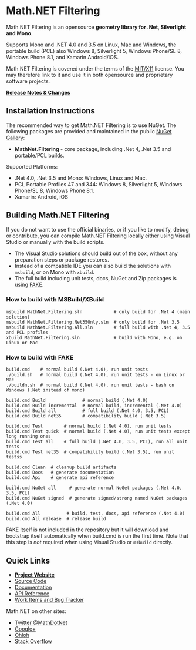 Math.NET Filtering
==================

Math.NET Filtering is an opensource **geometry library for .Net, Silverlight and Mono**.

Supports Mono and .NET 4.0 and 3.5 on Linux, Mac and Windows, the portable build (PCL) also Windows 8, Silverlight 5, Windows Phone/SL 8, Windows Phone 8.1, and Xamarin Android/iOS.

Math.NET Filtering is covered under the terms of the [MIT/X11](LICENSE.md) license. You may therefore link to it and use it in both opensource and proprietary software projects.

**[Release Notes & Changes](RELEASENOTES.md)**

Installation Instructions
-------------------------

The recommended way to get Math.NET Filtering is to use NuGet. The following packages are provided and maintained in the public [NuGet Gallery](https://nuget.org/profiles/mathnet/):

- **MathNet.Filtering** - core package, including .Net 4, .Net 3.5 and portable/PCL builds.

Supported Platforms:

- .Net 4.0, .Net 3.5 and Mono: Windows, Linux and Mac.
- PCL Portable Profiles 47 and 344: Windows 8, Silverlight 5, Windows Phone/SL 8, Windows Phone 8.1.
- Xamarin: Android, iOS

Building Math.NET Filtering
---------------------------

If you do not want to use the official binaries, or if you like to modify, debug or contribute, you can compile Math.NET Filtering locally either using Visual Studio or manually with the build scripts.

* The Visual Studio solutions should build out of the box, without any preparation steps or package restores.
* Instead of a compatible IDE you can also build the solutions with `msbuild`, or on Mono with `xbuild`.
* The full build including unit tests, docs, NuGet and Zip packages is using [FAKE](http://fsharp.github.io/FAKE/).

### How to build with MSBuild/XBuild

    msbuild MathNet.Filtering.sln            # only build for .Net 4 (main solution)
    msbuild MathNet.Filtering.Net35Only.sln  # only build for .Net 3.5
    msbuild MathNet.Filtering.All.sln        # full build with .Net 4, 3.5 and PCL profiles
    xbuild MathNet.Filtering.sln             # build with Mono, e.g. on Linux or Mac

### How to build with FAKE

    build.cmd    # normal build (.Net 4.0), run unit tests
    ./build.sh   # normal build (.Net 4.0), run unit tests - on Linux or Mac
    ./buildn.sh  # normal build (.Net 4.0), run unit tests - bash on Windows (.Net instead of mono)
    
    build.cmd Build              # normal build (.Net 4.0)
    build.cmd Build incremental  # normal build, incremental (.Net 4.0)
    build.cmd Build all          # full build (.Net 4.0, 3.5, PCL)
    build.cmd Build net35        # compatibility build (.Net 3.5)
    
    build.cmd Test        # normal build (.Net 4.0), run unit tests
    build.cmd Test quick  # normal build (.Net 4.0), run unit tests except long running ones
    build.cmd Test all    # full build (.Net 4.0, 3.5, PCL), run all unit tests
    build.cmd Test net35  # compatibility build (.Net 3.5), run unit testss
    
    build.cmd Clean  # cleanup build artifacts
    build.cmd Docs   # generate documentation
    build.cmd Api    # generate api reference
    
    build.cmd NuGet all     # generate normal NuGet packages (.Net 4.0, 3.5, PCL)
    build.cmd NuGet signed  # generate signed/strong named NuGet packages (.Net 4.0)
    
    build.cmd All          # build, test, docs, api reference (.Net 4.0)
    build.cmd All release  # release build

FAKE itself is not included in the repository but it will download and bootstrap itself automatically when build.cmd is run the first time. Note that this step is *not* required when using Visual Studio or `msbuild` directly.

Quick Links
-----------

* [**Project Website**](http://filtering.mathdotnet.com)
* [Source Code](http://github.com/mathnet/mathnet-filtering)
* [Documentation](http://filtering.mathdotnet.com/docs/)
* [API Reference](http://filtering.mathdotnet.com/api/)
* [Work Items and Bug Tracker](http://github.com/mathnet/mathnet-filtering/issues)

Math.NET on other sites:

* [Twitter @MathDotNet](http://twitter.com/MathDotNet)
* [Google+](https://plus.google.com/112484567926928665204)
* [Ohloh](https://www.ohloh.net/p/mathnet)
* [Stack Overflow](http://stackoverflow.com/questions/tagged/mathdotnet)
